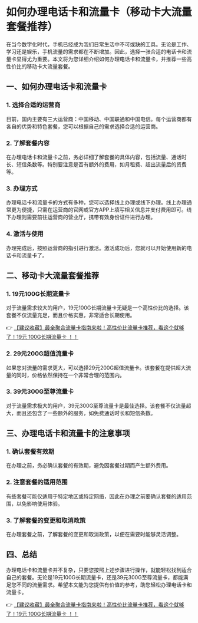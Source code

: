 # 如何办理电话卡和流量卡（移动卡大流量套餐推荐）

在当今数字化时代，手机已经成为我们日常生活中不可或缺的工具。无论是工作、学习还是娱乐，手机流量的需求都在不断增加。因此，选择一张合适的电话卡和流量卡显得尤为重要。本文将为您详细介绍如何办理电话卡和流量卡，并推荐一些高性价比的移动卡大流量套餐。

## 一、如何办理电话卡和流量卡

### 1. 选择合适的运营商
目前，国内主要有三大运营商：中国移动、中国联通和中国电信。每个运营商都有各自的优势和特色套餐，您可以根据自己的需求选择合适的运营商。

### 2. 了解套餐内容
在办理电话卡和流量卡之前，务必详细了解套餐的具体内容，包括流量、通话时长、短信条数等。特别要注意是否有额外的费用，如月租费、超出流量后的资费等。

### 3. 办理方式
办理电话卡和流量卡的方式有多种，您可以选择线上办理或线下办理。线上办理通常更为便捷，只需在运营商的官网或官方APP上填写相关信息并支付费用即可。线下办理则需要前往运营商的营业厅，携带有效身份证件进行办理。

### 4. 激活与使用
办理完成后，按照运营商的指引进行激活。激活成功后，您就可以开始使用新的电话卡和流量卡了。

## 二、移动卡大流量套餐推荐

### 1. 19元100G长期流量卡
对于流量需求较大的用户，19元100G长期流量卡无疑是一个高性价比的选择。该套餐不仅流量充足，而且价格实惠，非常适合长期使用。

👉 [【建议收藏】最全聚合流量卡指南来啦！高性价比流量卡推荐，看这个就够了！19元 100G长期流量卡 ！！](https://bit.ly/Liuliangka)

### 2. 29元200G超值流量卡
如果您对流量的需求更大，可以选择29元200G超值流量卡。该套餐在提供超大流量的同时，价格依然保持在一个非常合理的范围内。

### 3. 39元300G至尊流量卡
对于流量需求极大的用户，39元300G至尊流量卡是最佳选择。该套餐不仅流量超大，而且还包含了一些额外的服务，如免费通话时长和短信条数。

## 三、办理电话卡和流量卡的注意事项

### 1. 确认套餐有效期
在办理之前，务必确认套餐的有效期，避免因套餐过期而产生额外费用。

### 2. 注意套餐的适用范围
有些套餐可能仅适用于特定地区或特定网络，因此在办理之前要确认套餐的适用范围，以免影响使用体验。

### 3. 了解套餐的变更和取消政策
在办理套餐之前，了解套餐的变更和取消政策，以便在需要时能够灵活调整。

## 四、总结

办理电话卡和流量卡并不复杂，只要您按照上述步骤进行操作，就能轻松找到适合自己的套餐。无论是19元100G长期流量卡，还是39元300G至尊流量卡，都能满足您不同的流量需求。希望本文能为您提供有价值的参考，助您轻松办理电话卡和流量卡。

👉 [【建议收藏】最全聚合流量卡指南来啦！高性价比流量卡推荐，看这个就够了！19元 100G长期流量卡 ！！](https://bit.ly/Liuliangka)